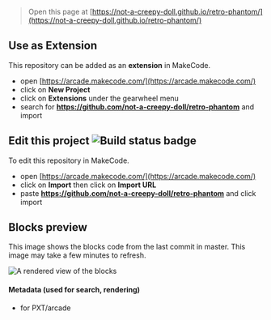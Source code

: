  


> Open this page at [https://not-a-creepy-doll.github.io/retro-phantom/](https://not-a-creepy-doll.github.io/retro-phantom/)

## Use as Extension

This repository can be added as an **extension** in MakeCode.

* open [https://arcade.makecode.com/](https://arcade.makecode.com/)
* click on **New Project**
* click on **Extensions** under the gearwheel menu
* search for **https://github.com/not-a-creepy-doll/retro-phantom** and import

## Edit this project ![Build status badge](https://github.com/not-a-creepy-doll/retro-phantom/workflows/MakeCode/badge.svg)

To edit this repository in MakeCode.

* open [https://arcade.makecode.com/](https://arcade.makecode.com/)
* click on **Import** then click on **Import URL**
* paste **https://github.com/not-a-creepy-doll/retro-phantom** and click import

## Blocks preview

This image shows the blocks code from the last commit in master.
This image may take a few minutes to refresh.

![A rendered view of the blocks](https://github.com/not-a-creepy-doll/retro-phantom/raw/master/.github/makecode/blocks.png)

#### Metadata (used for search, rendering)

* for PXT/arcade
<script src="https://makecode.com/gh-pages-embed.js"></script><script>makeCodeRender("{{ site.makecode.home_url }}", "{{ site.github.owner_name }}/{{ site.github.repository_name }}");</script>
